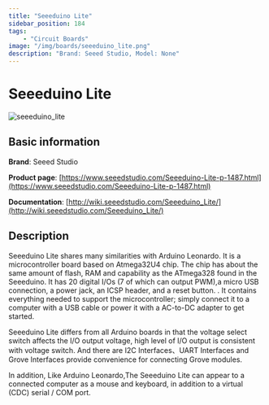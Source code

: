 ```yaml
---
title: "Seeeduino Lite"
sidebar_position: 184
tags:
    - "Circuit Boards"
image: "/img/boards/seeeduino_lite.png"
description: "Brand: Seeed Studio, Model: None"
---
```

# Seeeduino Lite

![seeeduino_lite](/img/boards/seeeduino_lite.png)

## Basic information

**Brand**: Seeed Studio

**Product page**: [https://www.seeedstudio.com/Seeeduino-Lite-p-1487.html](https://www.seeedstudio.com/Seeeduino-Lite-p-1487.html)

**Documentation**: [http://wiki.seeedstudio.com/Seeeduino_Lite/](http://wiki.seeedstudio.com/Seeeduino_Lite/)

## Description

Seeeduino Lite shares many similarities with Arduino Leonardo\. It is a microcontroller board based on Atmega32U4 chip\. The chip has about the same amount of flash, RAM and capability as the ATmega328 found in the Seeeduino\. It has 20 digital I/Os \(7 of which can output PWM\),a micro USB connection, a power jack, an ICSP header, and a reset button\. \. It contains everything needed to support the microcontroller; simply connect it to a computer with a USB cable or power it with a AC\-to\-DC adapter to get started\.



Seeeduino Lite differs from all Arduino boards in that the voltage select switch affects the I/O output voltage, high level of I/O output is consistent with voltage switch\. And there are I2C Interfaces、UART Interfaces and Grove Interfaces provide convenience for connecting Grove modules\.



In addition, Like Arduino Leonardo,The Seeeduino Lite can appear to a connected computer as a mouse and keyboard, in addition to a virtual \(CDC\) serial / COM port\.

